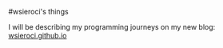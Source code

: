 #wsieroci's things

I will be describing my programming journeys on my new blog: [wsieroci.github.io](wsieroci.github.io)
